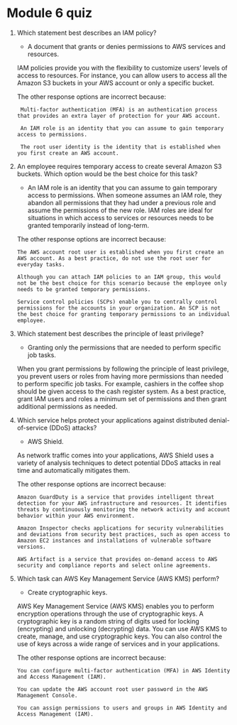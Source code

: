 # Module 6 quiz

1.  Which statement best describes an IAM policy?

    - A document that grants or denies permissions to AWS services and resources.

    IAM policies provide you with the flexibility to customize users’ levels of access to resources. For instance, you can allow users to access all the Amazon S3 buckets in your AWS account or only a specific bucket.

    The other response options are incorrect because:

         Multi-factor authentication (MFA) is an authentication process that provides an extra layer of protection for your AWS account.

         An IAM role is an identity that you can assume to gain temporary access to permissions.

         The root user identity is the identity that is established when you first create an AWS account.

2.  An employee requires temporary access to create several Amazon S3 buckets. Which option would be the best choice for this task?

    - An IAM role is an identity that you can assume to gain temporary access to permissions. When someone assumes an IAM role, they abandon all permissions that they had under a previous role and assume the permissions of the new role. IAM roles are ideal for situations in which access to services or resources needs to be granted temporarily instead of long-term.

    The other response options are incorrect because:

        The AWS account root user is established when you first create an AWS account. As a best practice, do not use the root user for everyday tasks.

        Although you can attach IAM policies to an IAM group, this would not be the best choice for this scenario because the employee only needs to be granted temporary permissions.

        Service control policies (SCPs) enable you to centrally control permissions for the accounts in your organization. An SCP is not the best choice for granting temporary permissions to an individual employee.

3.  Which statement best describes the principle of least privilege?

    - Granting only the permissions that are needed to perform specific job tasks.

    When you grant permissions by following the principle of least privilege, you prevent users or roles from having more permissions than needed to perform specific job tasks. For example, cashiers in the coffee shop should be given access to the cash register system. As a best practice, grant IAM users and roles a minimum set of permissions and then grant additional permissions as needed.

4.  Which service helps protect your applications against distributed denial-of-service (DDoS) attacks?

    - AWS Shield.

    As network traffic comes into your applications, AWS Shield uses a variety of analysis techniques to detect potential DDoS attacks in real time and automatically mitigates them.

    The other response options are incorrect because:

        Amazon GuardDuty is a service that provides intelligent threat detection for your AWS infrastructure and resources. It identifies threats by continuously monitoring the network activity and account behavior within your AWS environment.

        Amazon Inspector checks applications for security vulnerabilities and deviations from security best practices, such as open access to Amazon EC2 instances and installations of vulnerable software versions.

        AWS Artifact is a service that provides on-demand access to AWS security and compliance reports and select online agreements.

5.  Which task can AWS Key Management Service (AWS KMS) perform?

    - Create cryptographic keys.

    AWS Key Management Service (AWS KMS) enables you to perform encryption operations through the use of cryptographic keys. A cryptographic key is a random string of digits used for locking (encrypting) and unlocking (decrypting) data. You can use AWS KMS to create, manage, and use cryptographic keys. You can also control the use of keys across a wide range of services and in your applications.

    The other response options are incorrect because:

        You can configure multi-factor authentication (MFA) in AWS Identity and Access Management (IAM).

        You can update the AWS account root user password in the AWS Management Console.

        You can assign permissions to users and groups in AWS Identity and Access Management (IAM).
